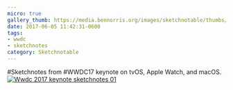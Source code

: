 ```yaml
---
micro: true
gallery_thumb: https://media.bennorris.org/images/sketchnotable/thumbs/wwdc-2017-keynote-sketchnotes-01.jpg
date: 2017-06-05 11:42:31-0600
tags:
- wwdc
- sketchnotes
category: Sketchnotable
---
```


#Sketchnotes from #WWDC17 keynote on tvOS, Apple Watch, and macOS. [![Wwdc 2017 keynote sketchnotes 01](https://media.bennorris.org/images/sketchnotable/wwdc-2017/wwdc-2017-keynote-sketchnotes-01.jpg)](https://media.bennorris.org/images/sketchnotable/wwdc-2017/wwdc-2017-keynote-sketchnotes-01.jpg)